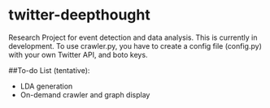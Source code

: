 # twitter-deepthought
Research Project for event detection and data analysis.
This is currently in development. To use crawler.py, you have to create a config file (config.py) with your own Twitter API, and boto keys.

##To-do List (tentative):
- LDA generation
- On-demand crawler and graph display
